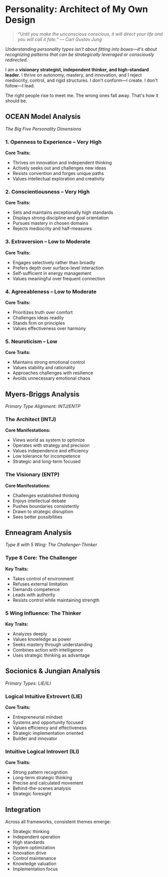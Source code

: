 # Personality: Architect of My Own Design

> *“Until you make the unconscious conscious, it will direct your life and you will call it fate.” — Carl Gustav Jung*

*Understanding personality types isn't about fitting into boxes—it's about recognizing patterns that can be strategically leveraged or consciously redirected.*

I am a **visionary strategist, independent thinker, and high-standard leader.** I thrive on autonomy, mastery, and innovation, and I reject mediocrity, control, and rigid structures. I don't conform—I create. I don't follow—I lead.

The right people rise to meet me. The wrong ones fall away. That's how it should be.

## OCEAN Model Analysis

*The Big Five Personality Dimensions*

### 1. Openness to Experience – Very High

**Core Traits:**
- Thrives on innovation and independent thinking
- Actively seeks out and challenges new ideas
- Resists convention and forges unique paths
- Values intellectual exploration and creativity

### 2. Conscientiousness – Very High

**Core Traits:**
- Sets and maintains exceptionally high standards
- Displays strong discipline and goal orientation
- Pursues mastery in chosen domains
- Rejects mediocrity and half-measures

### 3. Extraversion – Low to Moderate

**Core Traits:**
- Engages selectively rather than broadly
- Prefers depth over surface-level interaction
- Self-sufficient in energy management
- Values meaningful over frequent connection

### 4. Agreeableness – Low to Moderate

**Core Traits:**
- Prioritizes truth over comfort
- Challenges ideas readily
- Stands firm on principles
- Values effectiveness over harmony

### 5. Neuroticism – Low

**Core Traits:**
- Maintains strong emotional control
- Values stability and rationality
- Approaches challenges with resilience
- Avoids unnecessary emotional chaos

## Myers-Briggs Analysis

*Primary Type Alignment: INTJ/ENTP*

### The Architect (INTJ)

**Core Manifestations:**
- Views world as system to optimize
- Operates with strategy and precision
- Values independence and efficiency
- Low tolerance for incompetence
- Strategic and long-term focused

### The Visionary (ENTP)

**Core Manifestations:**
- Challenges established thinking
- Enjoys intellectual debate
- Pushes boundaries consistently
- Drawn to strategic disruption
- Sees better possibilities

## Enneagram Analysis

*Type 8 with 5 Wing: The Challenger-Thinker*

### Type 8 Core: The Challenger

**Key Traits:**
- Takes control of environment
- Refuses external limitation
- Demands competence
- Leads with authority
- Resists control while maintaining strength

### 5 Wing Influence: The Thinker

**Key Traits:**
- Analyzes deeply
- Values knowledge as power
- Seeks mastery through understanding
- Combines action with intelligence
- Uses strategic thinking as advantage

## Socionics & Jungian Analysis

*Primary Types: LIE/ILI*

### Logical Intuitive Extrovert (LIE)

**Core Traits:**
- Entrepreneurial mindset
- Systems and opportunity focused
- Values efficiency and effectiveness
- Strategic implementation oriented
- Builder and innovator

### Intuitive Logical Introvert (ILI)

**Core Traits:**
- Strong pattern recognition
- Long-term strategic thinking
- Precise and calculated movement
- Behind-the-scenes analysis
- Strategic foresight

## Integration

Across all frameworks, consistent themes emerge:
- Strategic thinking
- Independent operation
- High standards
- System optimization
- Innovation drive
- Control maintenance
- Knowledge valuation
- Implementation focus